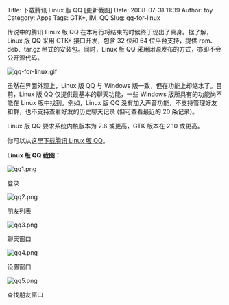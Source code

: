 Title: 下载腾讯 Linux 版 QQ [更新截图]
Date: 2008-07-31 11:39
Author: toy
Category: Apps
Tags: GTK+, IM, QQ
Slug: qq-for-linux

传说中的腾讯 Linux 版 QQ
在本月行将结束的时候终于现出了真身。据了解，Linux 版 QQ 采用 GTK+
接口开发，包含 32 位和 64 位平台支持，提供 rpm、deb、tar.gz
格式的安装包。同时，Linux 版 QQ 采用闭源发布的方式，亦即不会公开源代码。

![qq-for-linux.gif](http://i.linuxtoy.org/i/2008/07/qq-for-linux.gif)

虽然在界面外观上，Linux 版 QQ 与 Windows
版一致，但在功能上却缩水了。目前，Linux 版 QQ
仅提供最基本的聊天功能，一些 Windows 版所具有的功能尚不能在 Linux
版中找到。例如，Linux 版 QQ
没有加入声音功能，不支持管理好友和群，也不支持查看好友的历史聊天记录
(但可查看最近的 20 条记录)。

Linux 版 QQ 要求系统内核版本为 2.6 或更高，GTK 版本在 2.10 或更高。

你可以从这里[下载腾讯 Linux 版 QQ](http://im.qq.com/qq/linux)。

**Linux 版 QQ 截图：**

![qq1.png](http://i.linuxtoy.org/i/2008/07/qq1.png)

登录

![qq2.png](http://i.linuxtoy.org/i/2008/07/qq2.png)

朋友列表

![qq3.png](http://i.linuxtoy.org/i/2008/07/qq3.png)

聊天窗口

![qq4.png](http://i.linuxtoy.org/i/2008/07/qq4.png)

设置窗口

![qq5.png](http://i.linuxtoy.org/i/2008/07/qq5.png)

查找朋友窗口
